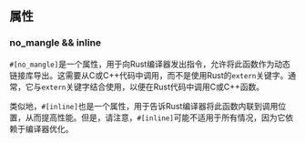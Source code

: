 ## 属性

### no_mangle && inline

`#[no_mangle]`是一个属性，用于向Rust编译器发出指令，允许将此函数作为动态链接库导出。这需要从C或C++代码中调用，而不是使用Rust的`extern`关键字。通常，它与`extern`关键字结合使用，以便在Rust代码中调用C或C++函数。

类似地，`#[inline]`也是一个属性，用于告诉Rust编译器将此函数内联到调用位置，从而提高性能。但是，请注意，`#[inline]`可能不适用于所有情况，因为它依赖于编译器优化。